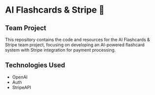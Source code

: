 # AI Flashcards & Stripe 💸

## Team Project

This repository contains the code and resources for the AI Flashcards & Stripe team project, focusing on developing an AI-powered flashcard system with Stripe integration for payment processing.

## Technologies Used

- OpenAI
- Auth
- StripeAPI
